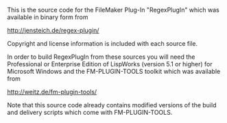 This is the source code for the FileMaker Plug-In "RegexPlugIn" which
was available in binary form from

  http://jensteich.de/regex-plugin/

Copyright and license information is included with each source file.

In order to build RegexPlugIn from these sources you will need the
Professional or Enterprise Edition of LispWorks (version 5.1 or
higher) for Microsoft Windows and the FM-PLUGIN-TOOLS toolkit which was
available from

  http://weitz.de/fm-plugin-tools/

Note that this source code already contains modified versions of the
build and delivery scripts which come with FM-PLUGIN-TOOLS.
